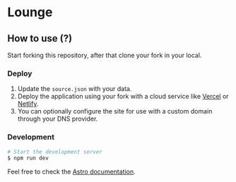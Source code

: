 # Lounge

## How to use (?)

Start forking this repository, after that clone your fork in your local.

### Deploy

 1. Update the `source.json` with your data.
 2. Deploy the application using your fork with a cloud service like [Vercel](https://vercel.com/docs/deployments/overview) or [Netlify](https://www.netlify.com/blog/2016/09/29/a-step-by-step-guide-deploying-on-netlify/).
 3. You can optionally configure the site for use with a custom domain through your DNS provider.
   
### Development

```sh
# Start the development server
$ npm run dev
```

Feel free to check the [Astro documentation](https://docs.astro.build).
